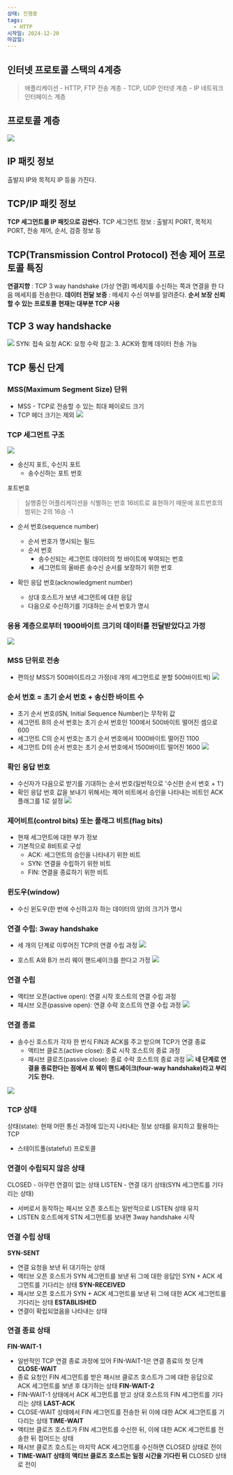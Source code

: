 ```yaml
---
상태: 진행중
tags:
  - HTTP
시작일: 2024-12-20
마감일:
---
```

## 인터넷 프로토콜 스택의 4계층
>애플리케이션 - HTTP, FTP
전송 계층 - TCP, UDP
인터넷 계층 - IP
네트워크 인터페이스 계층

## 프로토콜 계층
![](https://i.imgur.com/zzsSWgB.png)

## IP 패킷 정보
출발지 IP와 목적지 IP 등을 가진다.

## TCP/IP 패킷 정보
**TCP 세그먼트를 IP 패킷으로 감싼다.**
TCP 세그먼트 정보 : 출발지 PORT, 목적지 PORT, 전송 제어, 순서, 검증 정보 등

## TCP(Transmission Control Protocol) 전송 제어 프로토콜 특징
**연결지향** : TCP 3 way handshake (가상 연결) 메세지를 수신하는 쪽과 연결을 한 다음 메세지를 전송한다.
**데이터 전달 보증** : 메세지 수신 여부를 알려준다.
**순서 보장**
**신뢰할 수 있는 프로토콜**
**현재는 대부분 TCP 사용**

## TCP 3 way handshacke
![](https://i.imgur.com/9wGpWYC.png)
SYN: 접속 요청
ACK: 요청 수락
참고: 3. ACK와 함께 데이터 전송 가능

## TCP 통신 단계
### MSS(Maximum Segment Size) 단위
- MSS - TCP로 전송할 수 있는 최대 페이로드 크기
- TCP 헤더 크기는 제외
![](https://i.imgur.com/zDTnDrs.png)

### TCP 세그먼트 구조
![](https://i.imgur.com/Vu9KZOs.png)
- 송신지 포트, 수신지 포트
	- 송수신하는 포트 번호

포트번호
> 실행중인 어플리케이션을 식별하는 번호 16비트로 표현하기 때문에 포트번호의 범위는 2의 16승 -1

- 순서 번호(sequence number)
	- 순서 번호가 명시되는 필드
	- 순서 번호
		- 송수신되는 세그먼트 데이터의 첫 바이트에 부여되는 번호
		- 세그먼트의 올바른 송수신 순서를 보장하기 위한 번호

- 확인 응답 번호(acknowledgment number)
	- 상대 호스트가 보낸 세그먼트에 대한 응답
	- 다음으로 수신하기를 기대하는 순서 번호가 명시



### 응용 계층으로부터 1900바이트 크기의 데이터를 전달받았다고 가정
![](https://i.imgur.com/H8djyxF.png)

### MSS 단위로 전송
- 편의상 MSS가 500바이트라고 가정(네 개의 세그먼트로 분할 500바이트씩)
![](https://i.imgur.com/J5Qwiii.png)

### 순서 번호 = 초기 순서 번호 + 송신한 바이트 수
- 초기 순서 번호(ISN, Initial Sequence Number)는 무작위 값
- 세그먼트 B의 순서 번호는 초기 순서 번호인 100에서 500바이트 떨어진 셈으로 600
- 세그먼트 C의 순서 번호는 초기 순서 번호에서 1000바이트 떨어진 1100
- 세그먼트 D의 순서 번호는 초기 순서 번호에서 1500바이트 떨어진 1600
![](https://i.imgur.com/d0fmidG.png)

### 확인 응답 번호
- 수신자가 다음으로 받기를 기대하는 순서 번호(일반적으로 '수신한 순서 번호 + 1')
- 확인 응답 번호 값을 보내기 위해서는 제어 비트에서 승인을 나타내는 비트인 ACK 플래그를 1로 설정
![](https://i.imgur.com/S0lJhEx.png)

### 제어비트(control bits) 또는 플래그 비트(flag bits)
- 현재 세그먼트에 대한 부가 정보
- 기본적으로 8비트로 구성
	- ACK: 세그먼트의 승인을 나타내기 위한 비트
	- SYN: 연결을 수립하기 위한 비트
	- FIN: 연결을 종료하기 위한 비트

### 윈도우(window)
- 수신 윈도우(한 번에 수신하고자 하는 데이터의 양)의 크기가 명시

### 연결 수립: 3way handshake
- 세 개의 단계로 이루어진 TCP의 연결 수립 과정
![](https://i.imgur.com/Wm1OMo5.png)
 
 - 호스트 A와 B가 쓰리 웨이 핸드셰이크를 한다고 가정
![](https://i.imgur.com/OPu1KOd.png)


### 연결 수립
- 액티브 오픈(active open): 연결 시작 호스트의 연결 수립 과정
- 패시브 오픈(passive open): 연결 수락 호스트의 연결 수립 과정
![](https://i.imgur.com/85LqBIH.png)

### 연결 종료
- 송수신 호스트가 각자 한 번식 FIN과 ACK를 주고 받으며 TCP가 연결 종료
	- 액티브 클로즈(active close): 종료 시작 호스트의 종료 과정
	- 패시브 클로즈(passive close): 종료 수락 호스트의 종료 과정
![](https://i.imgur.com/u7bQFvl.png)
**네 단계로 연결을 종료한다는 점에서 포 웨이 핸드셰이크(four-way handshake)라고 부리기도 한다.**

![](https://i.imgur.com/7eMw0vW.png)

### TCP 상태
상태(state): 현재 어떤 통신 과정에 있는지 나타내는 정보
상태를 유지하고 활용하는 TCP
- 스테이트풀(stateful) 프로토콜

### 연결이 수립되지 않은 상태
CLOSED - 아무런 연결이 없는 상태
LISTEN - 연결 대기 상태(SYN 세그먼트를 기다리는 상태)
- 서버로서 동작하는 패시브 오픈 호스트는 일반적으로 LISTEN 상태 유지
- LISTEN 호스트에게 STN 세그먼트를 보내면 3way handshake 시작

### 연결 수립 상태
**SYN-SENT**
- 연결 요청을 보낸 뒤 대기하는 상태
- 액티브 오픈 호스트가 SYN 세그먼트를 보낸 뒤 그에 대한 응답인 SYN + ACK 세그먼트를 기다리는 상태
**SYN-RECEIVED**
- 패시브 오픈 호스트가 SYN + ACK 세그먼트를 보낸 뒤 그에 대한 ACK 세그먼트를 기다리는 상태
**ESTABLISHED**
- 연결이 확립되었음을 나타내는 상태

### 연결 종료 상태
**FIN-WAIT-1**
- 일반적인 TCP 연결 종료 과정에 있어 FIN-WAIT-1은 연결 종료의 첫 단계
**CLOSE-WAIT**
- 종료 요청인 FIN 세그먼트를 받은 패시브 클로즈 호스트가  그에 대한 응답으로 ACK 세그먼트를 보낸 후 대기하는 상태
**FIN-WAIT-2**
-  FIN-WAIT-1 상태에서 ACK 세그먼트를 받고 상대 호스트의 FIN 세그먼트를 기다리는 상태
**LAST-ACK**
- CLOSE-WAIT 상태에서 FIN 세그먼트를 전송한 뒤 이에 대한 ACK 세그먼트를 기다리는 상태
**TIME-WAIT**
- 액티브 클로즈 호스트가 FIN 세그먼트를 수신한 뒤, 이에 대한 ACK 세그먼트를 전송한 뒤 접어드는 상태
- 패시브 클로즈 호스트는 마지막 ACK 세그먼트를 수신하면 CLOSED 상태로 전이 
- **TIME-WAIT 상태의** **액티브 클로즈 호스트는 일정 시간을 기다린 뒤** CLOSED 상태로 전이